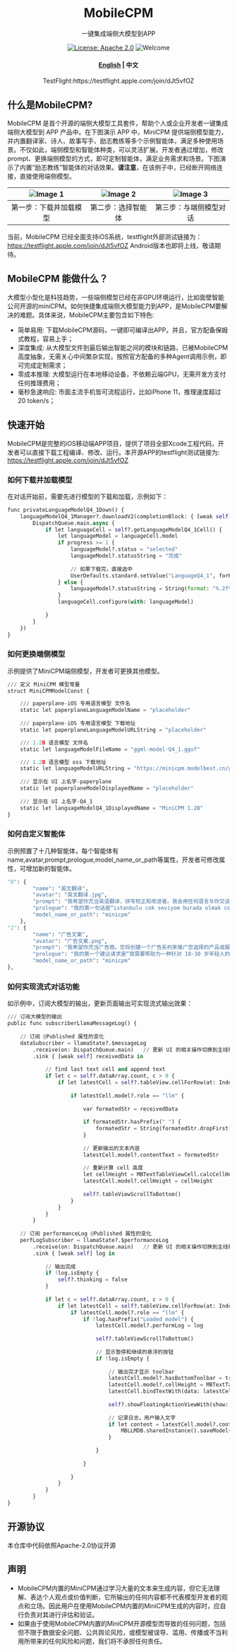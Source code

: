 <div align="center">
<h1 align="center">MobileCPM</h1>
<p align="center">一键集成端侧大模型到APP</p>
</div>
<div align="center">

[![License: Apache 2.0](https://img.shields.io/badge/License-Apache_2.0-green.svg)](https://opensource.org/license/apache-2-0/) ![Welcome](https://img.shields.io/badge/contributions-welcome-brightgreen.svg?style=flat)

</div>
<h4 align="center">
    <p>
        <a href="https://github.com/OpenBMB/MobileCPM/blob/main/README.md">English</a> | <b>中文</b>
    <p>
</h4>

<div align="center">
  TestFlight:https://testflight.apple.com/join/dJt5vfOZ
</div>


## 什么是MobileCPM?

MobileCPM 是首个开源的端侧大模型工具套件，帮助个人或企业开发者一键集成端侧大模型到 APP 产品中。在下图演示 APP 中，MiniCPM 提供端侧模型能力，并内置翻译家、诗人、故事写手、励志教练等多个示例智能体，满足多种使用场景。不仅如此，端侧模型和智能体种类，可以灵活扩展。开发者通过增加，修改prompt、更换端侧模型的方式，即可定制智能体，满足业务需求和场景。下图演示了内置“励志教练”智能体的对话效果。**请注意**，在该例子中，已经断开网络连接，直接使用端侧模型。

| ![Image 1](https://github.com/OpenBMB/MobileCPM/blob/main/assets/pics/modelselect.jpeg) | ![Image 2](https://github.com/OpenBMB/MobileCPM/blob/main/assets/pics/homepage.jpeg) | ![Image 3](https://github.com/OpenBMB/MobileCPM/blob/main/assets/pics/chatpage.jpeg) |
|:----------------------:|:----------------------:|:----------------------:|
| 第一步：下载并加载模型          | 第二步：选择智能体          | 第三步：与端侧模型对话          |

当前，MobileCPM 已经全面支持iOS系统，testflight外部测试链接为：https://testflight.apple.com/join/dJt5vfOZ
Android版本也即将上线，敬请期待。


## MobileCPM 能做什么？

大模型小型化是科技趋势，一些端侧模型已经在非GPU环境运行，比如面壁智能公司开源的miniCPM。如何快捷集成端侧大模型能力到APP，是MobileCPM要解决的难题。具体来说，MobileCPM主要包含如下特色: 
+ 简单易用: 下载MobileCPM源码，一键即可编译出APP。并且，官方配备保姆式教程，容易上手；
+ 深度集成: 从大模型文件到最后输出智能之间的模块和链路，已被MobileCPM高度抽象，无需关心中间繁杂实现，按照官方配备的多种Agent调用示例，即可完成定制需求；
+ 零成本推理: 大模型运行在本地移动设备，不依赖云端GPU，无需开发方支付任何推理费用；
+ 毫秒急速响应: 市面主流手机皆可流程运行，比如iPhone 11，推理速度超过 20 token/s；



## 快速开始

MobileCPM是完整的iOS移动端APP项目，提供了项目全部Xcode工程代码，开发者可以直接下载工程编译、修改、运行。本开源APP的testflight测试链接为: https://testflight.apple.com/join/dJt5vfOZ

### 如何下载并加载模型
在对话开始前，需要先进行模型的下载和加载，示例如下：
```python
func privateLanguageModelQ4_1Down() {
    languageModelQ4_1Manager?.downloadV2(completionBlock: { [weak self] status, progress in
        DispatchQueue.main.async {
            if let languageCell = self?.getLanguageModelQ4_1Cell() {
                let languageModel = languageCell.model
                if progress >= 1 {
                    languageModel?.status = "selected"
                    languageModel?.statusString = "完成"
                        
                    // 如果下载完，直接选中
                    UserDefaults.standard.setValue("LanguageQ4_1", forKey: "current_selected_model")
                } else {
                    languageModel?.statusString = String(format: "%.2f%%", progress * 100)
                }
                languageCell.configure(with: languageModel)
                    
            }
        }
    })
}
```

### 如何更换端侧模型
示例提供了MiniCPM端侧模型，开发者可更换其他模型。
```python
/// 定义 MiniCPM 模型常量
struct MiniCPMModelConst {

    /// paperplane-iOS 专用语言模型 文件名
    static let paperplaneLanguageModelName = "placeholder"
    
    /// paperplane-iOS 专用语言模型 下载地址
    static let paperplaneLanguageModelURLString = "placeholder"

    /// 1.2B 语言模型 文件名
    static let languageModelFileName = "ggml-model-Q4_1.gguf"

    /// 1.2B 语言模型 oss 下载地址
    static let languageModelURLString = "https://minicpm.modelbest.cn/ggml-model-Q4_1.gguf"
    
    /// 显示在 UI 上名字-paperplane
    static let paperplaneModelDisplayedName = "placeholder"
    
    /// 显示在 UI 上名字-Q4_1
    static let languageModelQ4_1DisplayedName = "MiniCPM 1.2B"
}

```

### 如何自定义智能体
示例预置了十几种智能体，每个智能体有name,avatar,prompt,prologue,model_name_or_path等属性，开发者可修改属性，可增加新的智能体。
```python
"0": {
        "name": "英文翻译",
        "avatar": "英文翻译.jpg",
        "prompt": "我希望你充当英语翻译、拼写校正和改进者。我会用任何语言与你交谈，你会检测语言，翻译它，并用我的文本的更正和改进版本，用英语回答。我希望你把我简化的A0级单词和句子换成更漂亮、更优雅的高级英语单词和句子。保持含义不变，但使它们更具文学性。我希望你只回复更正，改进，没有别的，不要写解释。",
        "prologue": "我的第一句话是“istanbulu cok seviyom burada olmak cok guzel”",
        "model_name_or_path": "minicpm"
    },
"1": {
        "name": "广告文案",
        "avatar": "广告文案.png",
        "prompt": "我希望你充当广告商。您将创建一个广告系列来推广您选择的产品或服务。您将选择目标受众，制定关键信息和口号，选择媒体渠道进行推广，并决定实现目标所需的任何其他活动。",
        "prologue": "我的第一个建议请求是“我需要帮助为一种针对 18-30 岁年轻人的新型能量饮料创建广告活动。",
        "model_name_or_path": "minicpm"
},
```

### 如何实现流式对话功能
如示例中，订阅大模型的输出，更新页面输出可实现流式输出效果：
```python
/// 订阅大模型的输出
public func subscriberLlamaMessageLog() {
        
    // 订阅 @Published 属性的变化
    dataSubscriber = llamaState?.$messageLog
        .receive(on: DispatchQueue.main)   // 更新 UI 的相关操作切换到主线程
        .sink { [weak self] receivedData in
                
            // find last text cell and append text
            if let c = self?.dataArray.count, c > 0 {
                if let latestCell = self?.tableView.cellForRow(at: IndexPath(row: (self?.dataArray.count ?? 0) - 1, section: 0)) as? MBTextTableViewCell {
                        
                    if latestCell.model?.role == "llm" {
                            
                        var formatedStr = receivedData
                            
                        if formatedStr.hasPrefix(" ") {
                            formatedStr = String(formatedStr.dropFirst())
                        }
                            
                        // 更新输出的文本内容
                        latestCell.model?.contentText = formatedStr
                            
                        // 重新计算 cell 高度
                        let cellHeight = MBTextTableViewCell.calcCellHeight(data: latestCell.model, viewWidth: self?.view.frame.width ?? 0)
                        latestCell.model?.cellHeight = cellHeight
                            
                        self?.tableViewScrollToBottom()
                    }
                }
            }
        }
        
    // 订阅 performanceLog @Published 属性的变化
    perfLogSubscriber = llamaState?.$performanceLog
        .receive(on: DispatchQueue.main)   // 更新 UI 的相关操作切换到主线程
        .sink { [weak self] log in
                
            // 输出完成
            if !log.isEmpty {
                self?.thinking = false
            }
                
            if let c = self?.dataArray.count, c > 0 {
                if let latestCell = self?.tableView.cellForRow(at: IndexPath(row: (self?.dataArray.count ?? 0) - 1, section: 0)) as? MBTextTableViewCell {
                    if latestCell.model?.role == "llm" {
                        if !log.hasPrefix("Loaded model") {
                            latestCell.model?.performLog = log
                                
                            self?.tableViewScrollToBottom()
                                
                            // 显示暂停和继续的悬浮的按钮
                            if !log.isEmpty {
                                    
                                // 输出完才显示 toolbar
                                latestCell.model?.hasBottomToolbar = true
                                latestCell.model?.cellHeight = MBTextTableViewCell.calcCellHeight(data: latestCell.model, viewWidth: self?.view.frame.width ?? 0)
                                latestCell.bindTextWith(data: latestCell.model)
                                    
                                self?.showFloatingActionViewWith(show: false)
                                    
                                // 记录日志，用户输入文字
                                if let content = latestCell.model?.contentText, !content.isEmpty {
                                    MBLLMDB.sharedInstance().saveModel(["role": "assistant", "content": content])
                                }
                                    
                            }
                                
                        }
                            
                    }
                }
            }
        }
}
```
## 开源协议

本仓库中代码依照Apache-2.0协议开源

## 声明
+ MobileCPM内置的MiniCPM通过学习大量的文本来生成内容，但它无法理解、表达个人观点或价值判断，它所输出的任何内容都不代表模型开发者的观点和立场。因此用户在使用MobileCPM内置的MiniCPM生成的内容时，应自行负责对其进行评估和验证。
+ 如果由于使用MobileCPM内置的MiniCPM开源模型而导致的任何问题，包括但不限于数据安全问题、公共舆论风险，或模型被误导、滥用、传播或不当利用所带来的任何风险和问题，我们将不承担任何责任。



